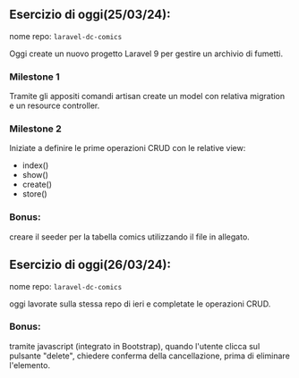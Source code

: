 ## Esercizio di oggi(25/03/24):

nome repo: `laravel-dc-comics`

Oggi create un nuovo progetto Laravel 9 per gestire un archivio di fumetti.

### Milestone 1

Tramite gli appositi comandi artisan create un model con relativa migration e un resource controller.

### Milestone 2

Iniziate a definire le prime operazioni CRUD con le relative view:

-   index()
-   show()
-   create()
-   store()

### Bonus:

creare il seeder per la tabella comics utilizzando il file in allegato.

## Esercizio di oggi(26/03/24):

nome repo: `laravel-dc-comics`

oggi lavorate sulla stessa repo di ieri e completate le operazioni CRUD.

### Bonus:

tramite javascript (integrato in Bootstrap), quando l'utente clicca sul pulsante "delete", chiedere conferma della cancellazione, prima di eliminare l'elemento.

